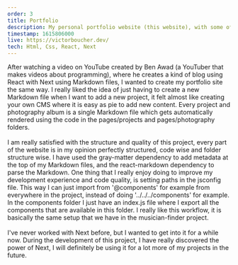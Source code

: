 ```yaml
---
order: 3
title: Portfolio
description: My personal portfolio website (this website), with some of my (school) projects on it. Everything is automatically rendered from Markdown files (each project and photo category has its own Markdown file with data in it that gets rendered).
timestamp: 1615806000
live: https://victorboucher.dev/
tech: Html, Css, React, Next
---
```


After watching a video on YouTube created by Ben Awad (a YouTuber that makes videos about programming), where he creates a kind of blog using React with Next using Markdown files, I wanted to create my portfolio site the same way. I really liked the idea of just having to create a new Markdown file when I want to add a new project, it felt almost like creating your own CMS where it is easy as pie to add new content.  Every project and photography album is a single Markdown file which gets automatically rendered using the code in the pages/projects and pages/photography folders.  
&nbsp;  
I am really satisfied with the structure and quality of this project, every part of the website is in my opinion perfectly structured, code wise and folder structure wise. I have used the gray-matter dependency to add metadata at the top of my Markdown files, and the react-markdown dependency to parse the Markdown. One thing that I really enjoy doing to improve my development experience and code quality, is setting paths in the jsconfig file. This way I can just import from '@components' for example from everywhere in the project, instead of doing '../../../components' for example. In the components folder I just have an index.js file where I export all the components that are available in this folder. I really like this workflow, it is basically the same setup that we have in the musician-finder project.  
&nbsp;  
I've never worked with Next before, but I wanted to get into it for a while now. During the development of this project, I have really discovered the power of Next, I will definitely be using it for a lot more of my projects in the future.
